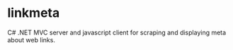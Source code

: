 linkmeta
========

C# .NET MVC server and javascript client for scraping and displaying meta about web links.  